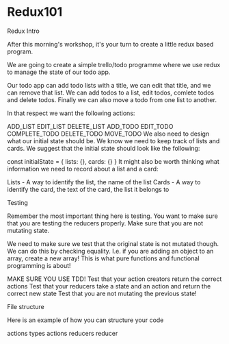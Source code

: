 # Redux101
Redux Intro

After this morning's workshop, it's your turn to create a little redux based program.

We are going to create a simple trello/todo programme where we use redux to manage the state of our todo app.

Our todo app can add todo lists with a title, we can edit that title, and we can remove that list. We can add todos to a list, edit todos, comlete todos and delete todos. Finally we can also move a todo from one list to another.

In that respect we want the following actions:

ADD_LIST
EDIT_LIST
DELETE_LIST
ADD_TODO
EDIT_TODO
COMPLETE_TODO
DELETE_TODO
MOVE_TODO
We also need to design what our initial state should be. We know we need to keep track of lists and cards. We suggest that the initial state should look like the following:

const initialState = {
    lists: {},
    cards: {}
}
It might also be worth thinking what information we need to record about a list and a card:

Lists - A way to identify the list, the name of the list Cards - A way to identify the card, the text of the card, the list it belongs to

Testing

Remember the most important thing here is testing. You want to make sure that you are testing the reducers properly. Make sure that you are not mutating state.

We need to make sure we test that the original state is not mutated though. We can do this by checking equality. I.e. if you are adding an object to an array, create a new array! This is what pure functions and functional programming is about!

MAKE SURE YOU USE TDD! Test that your action creators return the correct actions Test that your reducers take a state and an action and return the correct new state Test that you are not mutating the previous state!

File structure

Here is an example of how you can structure your code

actions
types
actions
reducers
reducer